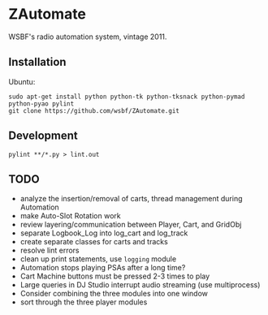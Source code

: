 ZAutomate
=========

WSBF's radio automation system, vintage 2011.

## Installation

Ubuntu:
```
sudo apt-get install python python-tk python-tksnack python-pymad python-pyao pylint
git clone https://github.com/wsbf/ZAutomate.git
```

## Development

```
pylint **/*.py > lint.out
```

## TODO

- analyze the insertion/removal of carts, thread management during Automation
- make Auto-Slot Rotation work
- review layering/communication between Player, Cart, and GridObj
- separate Logbook_Log into log_cart and log_track
- create separate classes for carts and tracks
- resolve lint errors
- clean up print statements, use `logging` module
- Automation stops playing PSAs after a long time?
- Cart Machine buttons must be pressed 2-3 times to play
- Large queries in DJ Studio interrupt audio streaming (use multiprocess)
- Consider combining the three modules into one window
- sort through the three player modules
